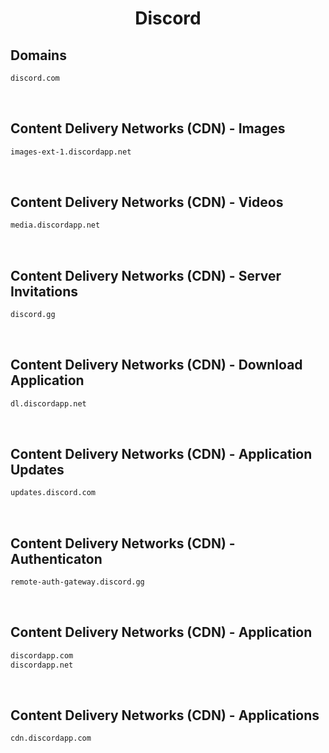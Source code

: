 


<h1 align="center">Discord</h1>  


## Domains


```html
discord.com
```  

<br>

## Content Delivery Networks (CDN) - Images


```html
images-ext-1.discordapp.net
```  

<br>

## Content Delivery Networks (CDN) - Videos


```html
media.discordapp.net
```  

<br>

## Content Delivery Networks (CDN) - Server Invitations


```html
discord.gg
```  

<br>

## Content Delivery Networks (CDN) - Download Application


```html
dl.discordapp.net
```  

<br>

## Content Delivery Networks (CDN) - Application Updates


```html
updates.discord.com
```  

<br>

## Content Delivery Networks (CDN) - Authenticaton


```html
remote-auth-gateway.discord.gg
```  

<br>

## Content Delivery Networks (CDN) - Application


```html
discordapp.com
discordapp.net
```  

<br>

## Content Delivery Networks (CDN) - Applications


```html
cdn.discordapp.com
```  

<br>
